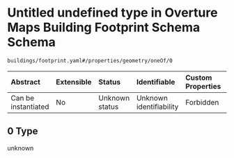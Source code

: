 # Untitled undefined type in Overture Maps Building Footprint Schema Schema

```txt
buildings/footprint.yaml#/properties/geometry/oneOf/0
```



| Abstract            | Extensible | Status         | Identifiable            | Custom Properties | Additional Properties | Access Restrictions | Defined In                                                                                                     |
| :------------------ | :--------- | :------------- | :---------------------- | :---------------- | :-------------------- | :------------------ | :------------------------------------------------------------------------------------------------------------- |
| Can be instantiated | No         | Unknown status | Unknown identifiability | Forbidden         | Allowed               | none                | [footprint.yaml\*](../../../../../../../tmp/jsonschema/schema/buildings/footprint.yaml "open original schema") |

## 0 Type

unknown
